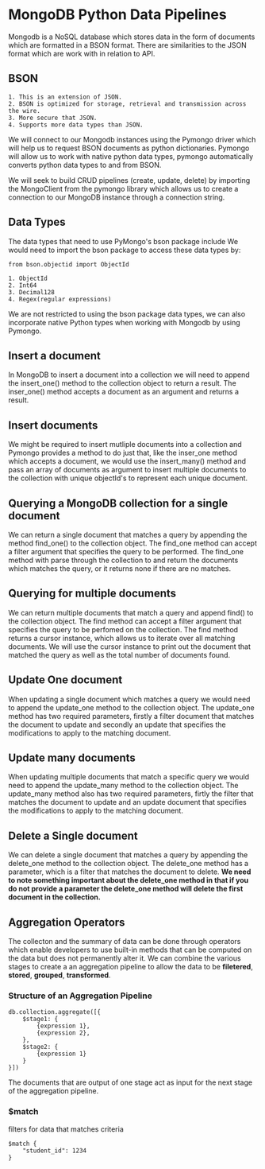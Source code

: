 # MongoDB Python Data Pipelines

Mongodb is a NoSQL database which stores data in the form of documents which are formatted in a BSON format. There are similarities to the JSON format which are work with in relation to API. 

## BSON

    1. This is an extension of JSON.
    2. BSON is optimized for storage, retrieval and transmission across the wire.
    3. More secure that JSON.
    4. Supports more data types than JSON.

We will connect to our Mongodb instances using the Pymongo driver which will help us  to request BSON documents as python dictionaries. Pymongo will allow us to work with native python data types, pymongo automatically converts python data types to and from BSON.

We will seek to build CRUD pipelines (create, update, delete) by importing the MongoClient from the pymongo library which allows us to create a connection to our MongoDB instance through a connection string.

## Data Types
The data types that need to use PyMongo's bson package include
We would need to import the bson package to access these data types by:

```
from bson.objectid import ObjectId
```
    1. ObjectId
    2. Int64
    3. Decimal128
    4. Regex(regular expressions)

We are not restricted to using the bson package data types, we can also incorporate native Python types when working with Mongodb by using Pymongo.

## Insert a document

In MongoDB to insert a document into a collection we will need to append the insert_one() method to the collection object to return a result. The inser_one() method accepts a document as an argument and returns a result.

## Insert documents

We might be required to insert mutliple documents into a collection and Pymongo provides a method to do just that, like the inser_one method which accepts a document, we would use the insert_many() method and pass an array of documents as argument to insert multiple documents to the collection with unique objectId's to represent each unique document.

## Querying a MongoDB collection for a single document

We can return a single document that matches a query by appending the method find_one() to the collection object. The find_one method can accept a filter argument that specifies the query to be performed. The find_one method with parse through the collection to and return the documents which matches the query, or it returns none if there are no matches.

## Querying for multiple documents

We can return multiple documents that match a query and append find() to the collection object. The find method can accept a filter argument that specifies the query to be perfomed on the collection. The find method returns a cursor instance, which allows us to iterate over all matching documents. We will use the cursor instance to print out the document that matched the query as well as the total number of documents found.

## Update One document

When updating a single document which matches a query we would need to append the update_one method to the collection object. The update_one method has two required parameters, firstly a filter document that matches the document to update and secondly an update that specifies the modifications to apply to the matching document.

## Update many documents

When updating multiple documents that match a specific query we would need to append the update_many method to the collection object. The update_many method also has two required parameters, firtly the filter that matches the document to update and an update document that specifies the modifications to apply to the matching document.

## Delete a Single document

We can delete a single document that matches a query by appending the delete_one method to the collection object. The delete_one method has a parameter, which is a filter that matches the document to delete. **We need to note something important about the delete_one method in that if you do not provide a parameter the delete_one method will delete the first document in the collection.**

## Aggregation Operators

The collecton and the summary of data can be done through operators which enable developers to use built-in methods that can be computed on the data but does not permanently alter it. We can combine the various stages to create a an aggregation pipeline to allow the data to be **filetered**, **stored**, **grouped**, **transformed**.

### Structure of an Aggregation Pipeline

```
db.collection.aggregate([{
    $stage1: {
        {expression 1},
        {expression 2},
    },
    $stage2: {
        {expression 1}
    }
}])

```
The documents that are output of one stage act as input for the next stage of the aggregation pipeline.

### **$match**
filters for data that matches criteria

```
$match {
    "student_id": 1234
}
```


